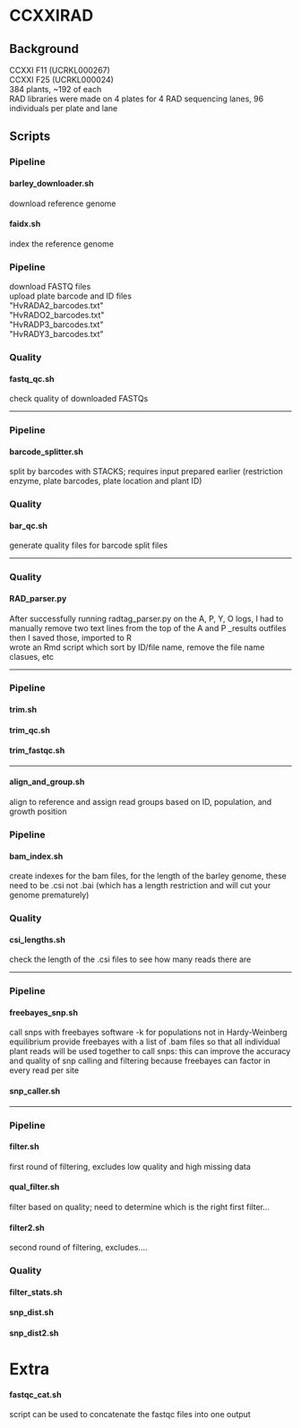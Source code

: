 # CCXXIRAD
  
## Background
CCXXI F11 (UCRKL000267)  
CCXXI F25 (UCRKL000024)  
 384 plants, ~192 of each  
RAD libraries were made on 4 plates for 4 RAD sequencing lanes, 96 individuals per plate and lane  

## Scripts  
### Pipeline
#### barley_downloader.sh  
download reference genome  
#### faidx.sh  
index the reference genome  
  
   
### Pipeline   
download FASTQ files  
upload plate barcode and ID files   
  "HvRADA2_barcodes.txt"  
  "HvRADO2_barcodes.txt"  
  "HvRADP3_barcodes.txt"  
  "HvRADY3_barcodes.txt"  
### Quality  
#### fastq_qc.sh  
check quality of downloaded FASTQs  
   
----   
### Pipeline   
#### barcode_splitter.sh  
split by barcodes with STACKS; requires input prepared earlier (restriction enzyme, plate barcodes, plate location and plant ID)   
### Quality   
#### bar_qc.sh   
generate quality files for barcode split files  
  
----     
### Quality
#### RAD_parser.py  
After successfully running radtag_parser.py on the A, P, Y, O logs, I had to manually remove two text lines from the top of the A and P _results outfiles  
then I saved those, imported to R  
wrote an Rmd script which sort by ID/file name, remove the file name clasues, etc  
  
----   


### Pipeline  
#### trim.sh  
  
#### trim_qc.sh  
  
#### trim_fastqc.sh  
  
----   


#### align_and_group.sh  
align to reference and assign read groups based on ID, population, and growth position  
  
### Pipeline    
#### bam_index.sh  
create indexes for the bam files, for the length of the barley genome, these need to be .csi not .bai (which has a length restriction and will cut your genome prematurely)  
### Quality    
#### csi_lengths.sh   
check the length of the .csi files to see how many reads there are

----  
### Pipeline
#### freebayes_snp.sh  
call snps with freebayes software
-k for populations not in Hardy-Weinberg equilibrium
provide freebayes with a list of .bam files so that all individual plant reads will be used together to call snps: this can improve the accuracy and quality of snp calling and filtering because freebayes can factor in every read per site 
#### snp_caller.sh  
  
----   
### Pipeline  
#### filter.sh  
first round of filtering, excludes low quality and high missing data  
#### qual_filter.sh  
filter based on quality; need to determine which is the right first filter...   


#### filter2.sh  
second round of filtering, excludes....

### Quality
#### filter_stats.sh   
#### snp_dist.sh  
#### snp_dist2.sh  
  
  
# Extra
#### fastqc_cat.sh  
script can be used to concatenate the fastqc files into one output  
